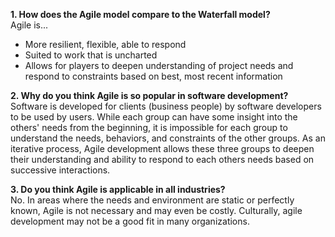 **1. How does the Agile model compare to the Waterfall model?**  
  Agile is...
  * More resilient, flexible, able to respond  
  * Suited to work that is uncharted  
  * Allows for players to deepen understanding of project needs and respond to constraints based on best, most recent information  

**2. Why do you think Agile is so popular in software development?**  
  Software is developed for clients (business people) by software developers to be used by users. While each group can have some insight into the others' needs from the beginning, it is impossible for each group to understand the needs, behaviors, and constraints of the other groups. As an iterative process, Agile development allows these three groups to deepen their understanding and ability to respond to each others needs based on successive interactions.   
  
**3. Do you think Agile is applicable in all industries?**  
  No. In areas where the needs and environment are static or perfectly known, Agile is not necessary and may even be costly. Culturally, agile development may not be a good fit in many organizations.  